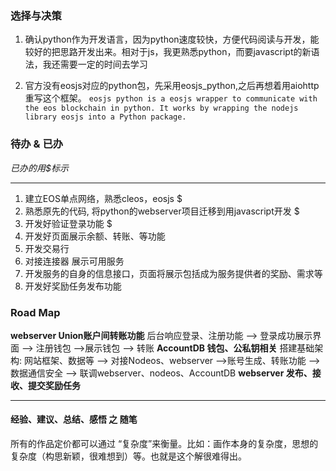 ### 选择与决策

1. 确认python作为开发语言，因为python速度较快，方便代码阅读与开发，能较好的把思路开发出来。相对于js，我更熟悉python，而要javascript的新语法，我还需要一定的时间去学习

2. 官方没有eosjs对应的python包，先采用eosjs_python,之后再想着用aiohttp重写这个框架。 `eosjs python is a eosjs wrapper to communicate with the eos blockchain in python. It works by wrapping the nodejs library eosjs into a Python package.`


### 待办 & 已办 
*已办的用$标示*
***
1. 建立EOS单点网络，熟悉cleos，eosjs $
2. 熟悉原先的代码, 将python的webserver项目迁移到用javascript开发 $
3. 开发好验证登录功能 $
4. 开发好页面展示余额、转账、等功能
5. 开发交易行
6. 对接连接器 展示可用服务
7. 开发服务的自身的信息接口，页面将展示包括成为服务提供者的奖励、需求等
8. 开发好奖励任务发布功能


### Road Map
**webserver Union账户间转账功能**
后台响应登录、注册功能  --> 登录成功展示界面 --> 注册钱包 -->展示钱包 --> 转账
**AccountDB 钱包、公私钥相关**
搭建基础架构: 网站框架、数据等 --> 对接Nodeos、webserver -->账号生成、转账功能 --> 数据通信安全 --> 联调webserver、nodeos、AccountDB
**webserver 发布、接收、提交奖励任务**




***
#### 经验、建议、总结、感悟 之 随笔
所有的作品定价都可以通过 “复杂度”来衡量。比如：画作本身的复杂度，思想的复杂度（构思新颖，很难想到）等。也就是这个解很难得出。
